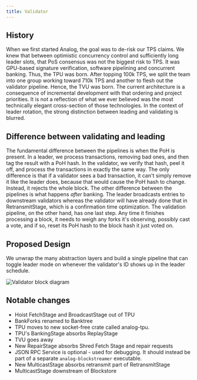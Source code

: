 ```yaml
---
title: Validator
---
```


## History

When we first started Analog, the goal was to de-risk our TPS claims. We knew
that between optimistic concurrency control and sufficiently long leader slots,
that PoS consensus was not the biggest risk to TPS. It was GPU-based signature
verification, software pipelining and concurrent banking. Thus, the TPU was
born. After topping 100k TPS, we split the team into one group working toward
710k TPS and another to flesh out the validator pipeline. Hence, the TVU was
born. The current architecture is a consequence of incremental development with
that ordering and project priorities. It is not a reflection of what we ever
believed was the most technically elegant cross-section of those technologies.
In the context of leader rotation, the strong distinction between leading and
validating is blurred.

## Difference between validating and leading

The fundamental difference between the pipelines is when the PoH is present. In
a leader, we process transactions, removing bad ones, and then tag the result
with a PoH hash. In the validator, we verify that hash, peel it off, and
process the transactions in exactly the same way. The only difference is that
if a validator sees a bad transaction, it can't simply remove it like the
leader does, because that would cause the PoH hash to change. Instead, it
rejects the whole block. The other difference between the pipelines is what
happens _after_ banking. The leader broadcasts entries to downstream validators
whereas the validator will have already done that in RetransmitStage, which is
a confirmation time optimization. The validation pipeline, on the other hand,
has one last step. Any time it finishes processing a block, it needs to weigh
any forks it's observing, possibly cast a vote, and if so, reset its PoH hash
to the block hash it just voted on.

## Proposed Design

We unwrap the many abstraction layers and build a single pipeline that can
toggle leader mode on whenever the validator's ID shows up in the leader
schedule.

![Validator block diagram](/img/validator-proposal.svg)

## Notable changes

- Hoist FetchStage and BroadcastStage out of TPU
- BankForks renamed to Banktree
- TPU moves to new socket-free crate called analog-tpu.
- TPU's BankingStage absorbs ReplayStage
- TVU goes away
- New RepairStage absorbs Shred Fetch Stage and repair requests
- JSON RPC Service is optional - used for debugging. It should instead be part
  of a separate `analog-blockstreamer` executable.
- New MulticastStage absorbs retransmit part of RetransmitStage
- MulticastStage downstream of Blockstore
